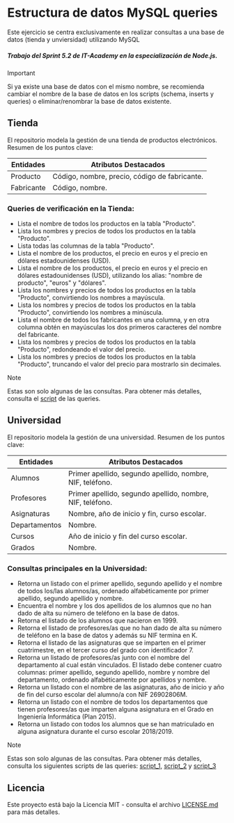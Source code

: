 # Estructura de datos MySQL queries

Este ejercicio se centra exclusivamente en realizar consultas a una base de datos (tienda y unviersidad) utilizando MySQL

##### Trabajo del Sprint 5.2 de IT-Academy en la especialización de Node.js.

> [!IMPORTANT]  
> Si ya existe una base de datos con el mismo nombre, se recomienda cambiar el nombre de la base de datos en los scripts (schema, inserts y queries) o eliminar/renombrar la base de datos existente.

## Tienda

El repositorio modela la gestión de una tienda de productos electrónicos. Resumen de los puntos clave:

| **Entidades** | **Atributos Destacados**                      |
| ------------- | --------------------------------------------- |
| Producto      | Código, nombre, precio, código de fabricante. |
| Fabricante    | Código, nombre.                               |

### Queries de verificación en la Tienda:

- Lista el nombre de todos los productos en la tabla "Producto".
- Lista los nombres y precios de todos los productos en la tabla "Producto".
- Lista todas las columnas de la tabla "Producto".
- Lista el nombre de los productos, el precio en euros y el precio en dólares estadounidenses (USD).
- Lista el nombre de los productos, el precio en euros y el precio en dólares estadounidenses (USD), utilizando los alias: "nombre de producto", "euros" y "dólares".
- Lista los nombres y precios de todos los productos en la tabla "Producto", convirtiendo los nombres a mayúscula.
- Lista los nombres y precios de todos los productos en la tabla "Producto", convirtiendo los nombres a minúscula.
- Lista el nombre de todos los fabricantes en una columna, y en otra columna obtén en mayúsculas los dos primeros caracteres del nombre del fabricante.
- Lista los nombres y precios de todos los productos en la tabla "Producto", redondeando el valor del precio.
- Lista los nombres y precios de todos los productos en la tabla "Producto", truncando el valor del precio para mostrarlo sin decimales.

> [!NOTE]  
> Estas son solo algunas de las consultas. Para obtener más detalles, consulta el [script](./1-tienda/scripts/queries_tienda.sql) de las queries.

## Universidad

El repositorio modela la gestión de una universidad. Resumen de los puntos clave:

| **Entidades** | **Atributos Destacados**                                  |
| ------------- | --------------------------------------------------------- |
| Alumnos       | Primer apellido, segundo apellido, nombre, NIF, teléfono. |
| Profesores    | Primer apellido, segundo apellido, nombre, NIF, teléfono. |
| Asignaturas   | Nombre, año de inicio y fin, curso escolar.               |
| Departamentos | Nombre.                                                   |
| Cursos        | Año de inicio y fin del curso escolar.                    |
| Grados        | Nombre.                                                   |

### Consultas principales en la Universidad:

- Retorna un listado con el primer apellido, segundo apellido y el nombre de todos los/las alumnos/as, ordenado alfabéticamente por primer apellido, segundo apellido y nombre.
- Encuentra el nombre y los dos apellidos de los alumnos que no han dado de alta su número de teléfono en la base de datos.
- Retorna el listado de los alumnos que nacieron en 1999.
- Retorna el listado de profesores/as que no han dado de alta su número de teléfono en la base de datos y además su NIF termina en K.
- Retorna el listado de las asignaturas que se imparten en el primer cuatrimestre, en el tercer curso del grado con identificador 7.
- Retorna un listado de profesores/as junto con el nombre del departamento al cual están vinculados. El listado debe contener cuatro columnas: primer apellido, segundo apellido, nombre y nombre del departamento, ordenado alfabéticamente por apellidos y nombre.
- Retorna un listado con el nombre de las asignaturas, año de inicio y año de fin del curso escolar del alumno/a con NIF 26902806M.
- Retorna un listado con el nombre de todos los departamentos que tienen profesores/as que imparten alguna asignatura en el Grado en Ingeniería Informática (Plan 2015).
- Retorna un listado con todos los alumnos que se han matriculado en alguna asignatura durante el curso escolar 2018/2019.

> [!NOTE]  
> Estas son solo algunas de las consultas. Para obtener más detalles, consulta los siguientes scripts de las queries: [script_1](./2-universidad/scripts/queries_nivel_1.sql), [script_2](./2-universidad/scripts/queries_nivel_2.sql) y [script_3](./2-universidad/scripts/queries_nivel_3.sql)

## Licencia

Este proyecto está bajo la Licencia MIT - consulta el archivo [LICENSE.md](./LICENSE.md) para más detalles.
